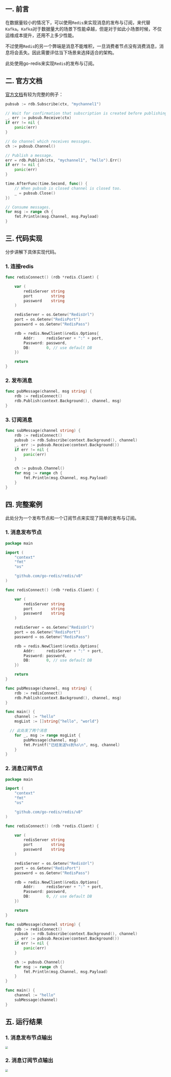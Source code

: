 ## 一. 前言

在数据量较小的情况下，可以使用`Redis`来实现消息的发布与订阅，来代替`Kafka`。`Kafka`对于数据量大的场景下性能卓越，但是对于如此小场景时候，不仅运维成本提升，还用不上多少性能。

不过使用`Redis`的另一个弊端是消息不能堆积，一旦消费者节点没有消费消息，消息将会丢失。因此需要评估当下场景来选择适合的架构。

此处使用go-redis来实现`Redis`的发布与订阅。



## 二. 官方文档

[官方文档](https://pkg.go.dev/github.com/go-redis/redis/v8#PubSub)有较为完整的例子：

```go
pubsub := rdb.Subscribe(ctx, "mychannel1")

// Wait for confirmation that subscription is created before publishing anything.
_, err := pubsub.Receive(ctx)
if err != nil {
	panic(err)
}

// Go channel which receives messages.
ch := pubsub.Channel()

// Publish a message.
err = rdb.Publish(ctx, "mychannel1", "hello").Err()
if err != nil {
	panic(err)
}

time.AfterFunc(time.Second, func() {
	// When pubsub is closed channel is closed too.
	_ = pubsub.Close()
})

// Consume messages.
for msg := range ch {
	fmt.Println(msg.Channel, msg.Payload)
}
```



## 三. 代码实现

分步讲解下具体实现代码。

### 1. 连接redis

```go
func redisConnect() (rdb *redis.Client) {

	var (
		redisServer string
		port        string
		password    string
	)

	redisServer = os.Getenv("RedisUrl")
	port = os.Getenv("RedisPort")
	password = os.Getenv("RedisPass")

	rdb = redis.NewClient(&redis.Options{
		Addr:     redisServer + ":" + port,
		Password: password,
		DB:       0, // use default DB
	})

	return
}
```



### 2. 发布消息

```go
func pubMessage(channel, msg string) {
	rdb := redisConnect()
	rdb.Publish(context.Background(), channel, msg)
}
```



### 3. 订阅消息

```go
func subMessage(channel string) {
	rdb := redisConnect()
	pubsub := rdb.Subscribe(context.Background(), channel)
	_, err := pubsub.Receive(context.Background())
	if err != nil {
		panic(err)
	}

	ch := pubsub.Channel()
	for msg := range ch {
		fmt.Println(msg.Channel, msg.Payload)
	}
}
```



## 四. 完整案例

此处分为一个发布节点和一个订阅节点来实现了简单的发布与订阅。

### 1. 消息发布节点

```go
package main

import (
	"context"
	"fmt"
	"os"

	"github.com/go-redis/redis/v8"
)

func redisConnect() (rdb *redis.Client) {

	var (
		redisServer string
		port        string
		password    string
	)

	redisServer = os.Getenv("RedisUrl")
	port = os.Getenv("RedisPort")
	password = os.Getenv("RedisPass")

	rdb = redis.NewClient(&redis.Options{
		Addr:     redisServer + ":" + port,
		Password: password,
		DB:       0, // use default DB
	})

	return
}

func pubMessage(channel, msg string) {
	rdb := redisConnect()
	rdb.Publish(context.Background(), channel, msg)
}

func main() {
	channel := "hello"
	msgList := []string{"hello", "world"}

  // 此处发了两个消息
	for _, msg := range msgList {
		pubMessage(channel, msg)
		fmt.Printf("已经发送%s到%s\n", msg, channel)
	}
}
```



### 2. 消息订阅节点

```go
package main

import (
	"context"
	"fmt"
	"os"

	"github.com/go-redis/redis/v8"
)

func redisConnect() (rdb *redis.Client) {

	var (
		redisServer string
		port        string
		password    string
	)

	redisServer = os.Getenv("RedisUrl")
	port = os.Getenv("RedisPort")
	password = os.Getenv("RedisPass")

	rdb = redis.NewClient(&redis.Options{
		Addr:     redisServer + ":" + port,
		Password: password,
		DB:       0, // use default DB
	})

	return
}

func subMessage(channel string) {
	rdb := redisConnect()
	pubsub := rdb.Subscribe(context.Background(), channel)
	_, err := pubsub.Receive(context.Background())
	if err != nil {
		panic(err)
	}

	ch := pubsub.Channel()
	for msg := range ch {
		fmt.Println(msg.Channel, msg.Payload)
	}
}

func main() {
    channel := "hello"
    subMessage(channel)
}

```



## 五. 运行结果

### 1. 消息发布节点输出

<img src="../assets/go_redis_pub.png" style="zoom:50%;" />

### 2. 消息订阅节点输出

<img src="../assets/go_redis_sub.png" style="zoom:50%;" />